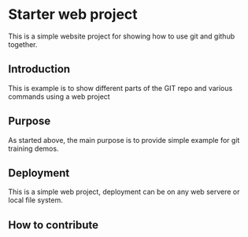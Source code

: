 # Starter web project

This is a simple website project for showing how to use git and github together.

## Introduction

This is example is to show different parts of the GIT repo and various commands using a web project

## Purpose

As started above, the main purpose is to provide simple example for git training demos.

## Deployment

This is a simple web project, deployment can be on any web servere or local file system.

## How to contribute